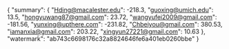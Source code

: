 {
    "summary": {
        "Hding@macalester.edu": -218.3, 
        "guoxing@umich.edu": 13.5, 
        "hongyuwang87@gmail.com": 23.72, 
        "wangyufei2009@gmail.com": -181.56, 
        "yunxing@upthere.com": -231.82, 
        "Chbeiyou@gmail.com": 380.53, 
        "iamanxia@gmail.com": 203.22, 
        "xingyun27221@gmail.com": 10.63
    }, 
    "watermark": "ab743c6698176c32a8824646fe6a401eb0260bbe"
}